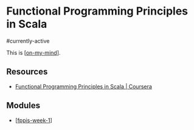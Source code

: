 # Functional Programming Principles in Scala

#currently-active

This is [[on-my-mind]]. 

Resources
---

- [Functional Programming Principles in Scala | Coursera][1]

<!-- Links -->
[1]: https://www.coursera.org/learn/scala-functional-programming?specialization=scala

<!-- Links end -->


Modules
---

- [[fppis-week-1]]

[//begin]: # "Autogenerated link references for markdown compatibility"
[on-my-mind]: ../../../on-my-mind.md "On My Mind"
[fppis-week-1]: fppis-week-1/fppis-week-1.md "FPPiS Week 1"
[//end]: # "Autogenerated link references"
